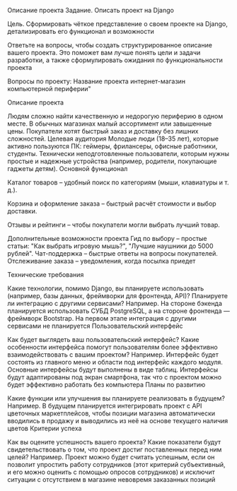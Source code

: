 Описание проекта
Задание. Описать проект на Django

Цель. Сформировать чёткое представление о своем проекте на Django, детализировать его функционал и возможности

Ответьте на вопросы, чтобы создать структурированное описание вашего проекта. Это поможет вам лучше понять цели и задачи разработки, а также сформулировать ожидания по функциональности проекта

Вопросы по проекту:
Название проекта интернет-магазин компьютерной периферии"

Описание проекта

Людям сложно найти качественную и недорогую периферию в одном месте.
В обычных магазинах малый ассортимент или завышенные цены.
Покупатели хотят быстрый заказ и доставку без лишних сложностей.
Целевая аудитория
Молодые люди (18–35 лет), которые активно пользуются ПК: геймеры, фрилансеры, офисные работники, студенты.
Технически неподготовленные пользователи, которым нужны простые и надежные устройства (например, родители, покупающие гаджеты детям).
Основной функционал

Каталог товаров – удобный поиск по категориям (мыши, клавиатуры и т. д.).

Корзина и оформление заказа – быстрый расчёт стоимости и выбор доставки.

Отзывы и рейтинги – чтобы покупатели могли выбрать лучший товар.

Дополнительные возможности проекта Гид по выбору – простые статьи: "Как выбрать игровую мышь?", "Лучшие наушники до 5000 рублей".
Чат-поддержка – быстрые ответы на вопросы покупателей.
Отслеживание заказа – уведомления, когда посылка приедет

Технические требования

Какие технологии, помимо Django, вы планируете использовать (например, базы данных, фреймворки для фронтенда, API)?
Планируете ли интеграцию с другими сервисами?
Например. На стороне бэкенда планируется использовать СУБД PostgreSQL, а на стороне фронтенда — фреймворк Bootstrap. На первом этапе интеграция с другими сервисами не планируется
Пользовательский интерфейс

Как будет выглядеть ваш пользовательский интерфейс?
Какие особенности интерфейса помогут пользователям более эффективно взаимодействовать с вашим проектом?
Например. Интерфейс будет состоять из главного меню и области под интерфейс каждого модуля. Основные интерфейсы будут выполнены в виде таблиц. Интерфейсы будут адаптированы под экран смартфона, так что с проектом можно будет эффективно работать без компьютера
Планы по развитию

Какие функции или улучшения вы планируете реализовать в будущем?
Например. В будущем планируется интегрировать проект с API цветочных маркетплейсов, чтобы позиции магазина автоматически вводились в продажу и выводились из неё на основе текущего наличия цветов
Критерии успеха

Как вы оцените успешность вашего проекта?
Какие показатели будут свидетельствовать о том, что проект достиг поставленных перед ним целей?
Например. Проект можно будет считать успешным, если он позволит упростить работу сотрудников (этот критерий субъективный, и его можно оценить с помощью опросов сотрудников) и исключит ситуации с отсутствием в магазине невовремя заказанных позиций
